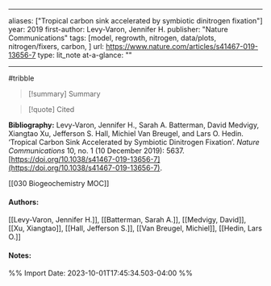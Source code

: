   
---
aliases: ["Tropical carbon sink accelerated by symbiotic dinitrogen fixation"] 
year: 2019 
first-author: Levy-Varon, Jennifer H.
publisher: "Nature Communications" 
tags: [model, regrowth, nitrogen, data/plots, nitrogen/fixers, carbon, ]
url: https://www.nature.com/articles/s41467-019-13656-7 
type: lit_note
at-a-glance: ""

--- 
#tribble
>[!summary] Summary

>[!quote] Cited

**Bibliography:** Levy-Varon, Jennifer H., Sarah A. Batterman, David Medvigy, Xiangtao Xu, Jefferson S. Hall, Michiel Van Breugel, and Lars O. Hedin. ‘Tropical Carbon Sink Accelerated by Symbiotic Dinitrogen Fixation’. _Nature Communications_ 10, no. 1 (10 December 2019): 5637. [https://doi.org/10.1038/s41467-019-13656-7](https://doi.org/10.1038/s41467-019-13656-7). 

 [[030 Biogeochemistry MOC]]     
#### Authors:
[[Levy-Varon, Jennifer H.]], [[Batterman, Sarah A.]], [[Medvigy, David]], [[Xu, Xiangtao]], [[Hall, Jefferson S.]], [[Van Breugel, Michiel]], [[Hedin, Lars O.]]
#### Notes:


%% Import Date: 2023-10-01T17:45:34.503-04:00 %%
